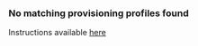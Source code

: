 ### No matching provisioning profiles found
Instructions available [here](https://github.com/PopcornTimeTV/PopcornTimeTV/wiki/Building-PopcornTime#changing-the-bundle-identifier)